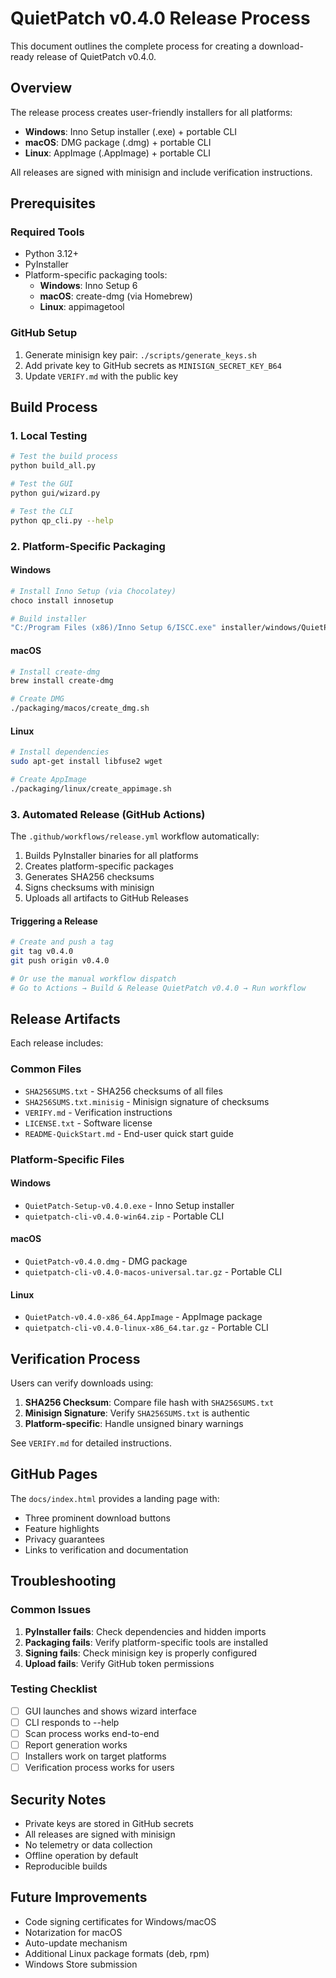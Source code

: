 # QuietPatch v0.4.0 Release Process

This document outlines the complete process for creating a download-ready release of QuietPatch v0.4.0.

## Overview

The release process creates user-friendly installers for all platforms:
- **Windows**: Inno Setup installer (.exe) + portable CLI
- **macOS**: DMG package (.dmg) + portable CLI  
- **Linux**: AppImage (.AppImage) + portable CLI

All releases are signed with minisign and include verification instructions.

## Prerequisites

### Required Tools
- Python 3.12+
- PyInstaller
- Platform-specific packaging tools:
  - **Windows**: Inno Setup 6
  - **macOS**: create-dmg (via Homebrew)
  - **Linux**: appimagetool

### GitHub Setup
1. Generate minisign key pair: `./scripts/generate_keys.sh`
2. Add private key to GitHub secrets as `MINISIGN_SECRET_KEY_B64`
3. Update `VERIFY.md` with the public key

## Build Process

### 1. Local Testing
```bash
# Test the build process
python build_all.py

# Test the GUI
python gui/wizard.py

# Test the CLI
python qp_cli.py --help
```

### 2. Platform-Specific Packaging

#### Windows
```bash
# Install Inno Setup (via Chocolatey)
choco install innosetup

# Build installer
"C:/Program Files (x86)/Inno Setup 6/ISCC.exe" installer/windows/QuietPatch.iss
```

#### macOS
```bash
# Install create-dmg
brew install create-dmg

# Create DMG
./packaging/macos/create_dmg.sh
```

#### Linux
```bash
# Install dependencies
sudo apt-get install libfuse2 wget

# Create AppImage
./packaging/linux/create_appimage.sh
```

### 3. Automated Release (GitHub Actions)

The `.github/workflows/release.yml` workflow automatically:
1. Builds PyInstaller binaries for all platforms
2. Creates platform-specific packages
3. Generates SHA256 checksums
4. Signs checksums with minisign
5. Uploads all artifacts to GitHub Releases

#### Triggering a Release
```bash
# Create and push a tag
git tag v0.4.0
git push origin v0.4.0

# Or use the manual workflow dispatch
# Go to Actions → Build & Release QuietPatch v0.4.0 → Run workflow
```

## Release Artifacts

Each release includes:

### Common Files
- `SHA256SUMS.txt` - SHA256 checksums of all files
- `SHA256SUMS.txt.minisig` - Minisign signature of checksums
- `VERIFY.md` - Verification instructions
- `LICENSE.txt` - Software license
- `README-QuickStart.md` - End-user quick start guide

### Platform-Specific Files

#### Windows
- `QuietPatch-Setup-v0.4.0.exe` - Inno Setup installer
- `quietpatch-cli-v0.4.0-win64.zip` - Portable CLI

#### macOS
- `QuietPatch-v0.4.0.dmg` - DMG package
- `quietpatch-cli-v0.4.0-macos-universal.tar.gz` - Portable CLI

#### Linux
- `QuietPatch-v0.4.0-x86_64.AppImage` - AppImage package
- `quietpatch-cli-v0.4.0-linux-x86_64.tar.gz` - Portable CLI

## Verification Process

Users can verify downloads using:

1. **SHA256 Checksum**: Compare file hash with `SHA256SUMS.txt`
2. **Minisign Signature**: Verify `SHA256SUMS.txt` is authentic
3. **Platform-specific**: Handle unsigned binary warnings

See `VERIFY.md` for detailed instructions.

## GitHub Pages

The `docs/index.html` provides a landing page with:
- Three prominent download buttons
- Feature highlights
- Privacy guarantees
- Links to verification and documentation

## Troubleshooting

### Common Issues

1. **PyInstaller fails**: Check dependencies and hidden imports
2. **Packaging fails**: Verify platform-specific tools are installed
3. **Signing fails**: Check minisign key is properly configured
4. **Upload fails**: Verify GitHub token permissions

### Testing Checklist

- [ ] GUI launches and shows wizard interface
- [ ] CLI responds to --help
- [ ] Scan process works end-to-end
- [ ] Report generation works
- [ ] Installers work on target platforms
- [ ] Verification process works for users

## Security Notes

- Private keys are stored in GitHub secrets
- All releases are signed with minisign
- No telemetry or data collection
- Offline operation by default
- Reproducible builds

## Future Improvements

- Code signing certificates for Windows/macOS
- Notarization for macOS
- Auto-update mechanism
- Additional Linux package formats (deb, rpm)
- Windows Store submission
